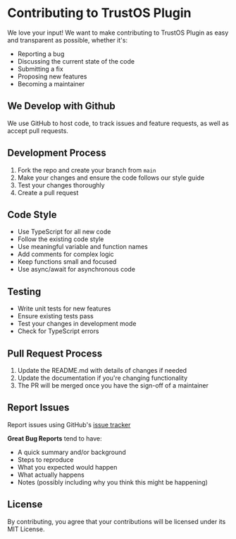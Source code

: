 # Contributing to TrustOS Plugin

We love your input! We want to make contributing to TrustOS Plugin as easy and transparent as possible, whether it's:

- Reporting a bug
- Discussing the current state of the code
- Submitting a fix
- Proposing new features
- Becoming a maintainer

## We Develop with Github

We use GitHub to host code, to track issues and feature requests, as well as accept pull requests.

## Development Process

1. Fork the repo and create your branch from `main`
2. Make your changes and ensure the code follows our style guide
3. Test your changes thoroughly
4. Create a pull request

## Code Style

- Use TypeScript for all new code
- Follow the existing code style
- Use meaningful variable and function names
- Add comments for complex logic
- Keep functions small and focused
- Use async/await for asynchronous code

## Testing

- Write unit tests for new features
- Ensure existing tests pass
- Test your changes in development mode
- Check for TypeScript errors

## Pull Request Process

1. Update the README.md with details of changes if needed
2. Update the documentation if you're changing functionality
3. The PR will be merged once you have the sign-off of a maintainer

## Report Issues

Report issues using GitHub's [issue tracker](https://github.com/BTheCoderr/TOS/issues)

**Great Bug Reports** tend to have:

- A quick summary and/or background
- Steps to reproduce
- What you expected would happen
- What actually happens
- Notes (possibly including why you think this might be happening)

## License

By contributing, you agree that your contributions will be licensed under its MIT License. 
